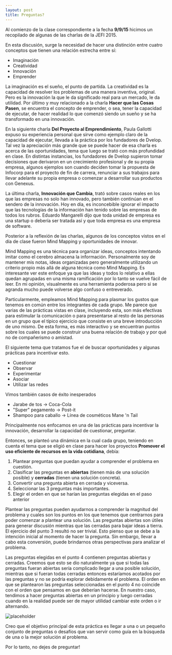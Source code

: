 ```yaml
---
layout: post
title: Preguntas?
---
```


Al comienzo de la clase correspondiente a la fecha **9/9/15** hicimos un recopilado de algunas de las charlas de la JEFI 2015. 

En esta discusión, surge la necesidad de hacer una distinción entre cuatro conceptos que tienen una relación estrecha entre sí:

* Imaginación
* Creatividad
* Innovación
* Emprender

La imaginación es el sueño, el punto de partida. La creatividad es la capacidad de resolver los problemas de una manera inventiva, original. Pero es la innovación la que le da significado real para un mercado, le da utilidad. Por último y muy relacionado a la charla **Hacer que las Cosas Pasen**, se encuentra el concepto de emprender, o sea, tener la capacidad de ejecutar, de hacer realidad lo que comenzó siendo un sueño y se ha transformado en una innovación.

En  la siguiente charla **Del Proyecto al Emprendimiento**, Paula Gallotti expuso su experiencia personal que sirve como ejemplo claro de la capacidad de ejecutar, llevada a la práctica por los fundadores de Dvelop. Tal vez la apreciación más grande que se puede hacer de esa charla es acerca de las oportunidades, tema que luego se trató con más profundidad en clase. En distintas instancias, los fundadores de Dvelop supieron tomar decisiones que derivaron en un crecimiento profesional y de su propia empresa, algunos ejemplos son cuando deciden tomar la propuesta de Infocorp para el proyecto de fin de carrera, renunciar a sus trabajos para llevar adelante su propia empresa o comenzar a desarrollar sus productos con Genexus.

La última charla, **Innovación que Cambia**, trató sobre casos reales en los que las empresas no solo han innovado, pero también continúan en el sendero de la innovación. Hoy en día, es inconcebible ignorar el impacto que las tecnologías de la información han tenido sobre las empresas de todos los rubros. Eduardo Mangarelli dijo que toda unidad de empresa es una startup o debería ser tratada así y que toda empresa es una empresa de software. 

Posterior a la reflexión de las charlas, algunos de los conceptos vistos en el día de clase fueron Mind Mapping y oportunidades de innovar.

Mind Mapping es una técnica para organizar ideas, conceptos intentando imitar como el cerebro almacena la información. Personalmente soy de mantener mis notas, ideas organizadas pero generalmente utilizando un criterio propio más allá de alguna técnica como Mind Mapping. Es interesante ver este enfoque ya que las ideas y todos lo relativo a ellas quedan agrupadas en una misma ramificación por lo tanto se vuelve fácil de leer. En mi opinión, visualmente es una herramienta poderosa pero si se agranda mucho puede volverse algo confuso o entreverado.

Particularmente, empleamos Mind Mapping para plasmar los gustos que tenemos en común entre los integrantes de cada grupo. Me parece que varias de las prácticas vistas en clase, incluyendo esta, son más efectivas para estimular la comunicación o para presentarse al resto de las personas en un grupo que el típico ejercicio que consiste en una breve introducción de uno mismo. De esta forma, es más interactivo y se encuentran puntos sobre los cuales se puede construir una buena relación de trabajo y por qué no de compañerismo o amistad.

El siguiente tema que tratamos fue el de buscar oportunidades y algunas prácticas para incentivar esto.

* Cuestionar
* Observar
* Experimentar
* Asociar
* Utilizar las redes

Vimos también casos de éxito inesperados

* Jarabe de tos -> Coca-Cola
* "Super" pegamento -> Post-it
* Shampoo para caballo -> Línea de cosméticos Mane 'n Tail

Principalmente nos enfocamos en una de las prácticas para incentivar la innovación, desarrollar la capacidad de cuestionar, preguntar. 

Entonces, se planteó una dinámica en la cual cada grupo, teniendo en cuenta el tema que se eligió en clase para hacer los proyectos **Promover el uso eficiente de recursos en la vida cotidiana**, debía:

1. Plantear preguntas que puedan ayudar a comprender el problema en cuestión.
2. Clasificar las preguntas en **abiertas** (tienen más de una solución posible) y **cerradas** (tienen una solución concreta).
3. Convertir una pregunta abierta en cerrada y viceversa.
4. Seleccionar las 3 preguntas más importantes.
5. Elegir el orden en que se harían las preguntas elegidas en el paso anterior

Plantear las preguntas pueden ayudarnos a comprender la magnitud del problema y cuales son los puntos en los que tenemos que centrarnos para poder comenzar a plantear una solución. Las preguntas abiertas son útiles para generar discusión mientras que las cerradas para bajar ideas a tierra. El ejercicio del punto 3 resultó no ser trivial. Esto pienso que se debe a la intención inicial al momento de hacer la pregunta. Sin embargo, llevar a cabo esta conversión, puede brindarnos otras perspectivas para analizar el problema.

Las preguntas elegidas en el punto 4 contienen preguntas abiertas y cerradas. Creemos que esto se dio naturalmente ya que si todas las preguntas fueran abiertas sería complicado llegar a una posible solución, mientras que si fueran todas cerradas entonces estaríamos acotados por las preguntas y no se podría explorar debidamente el problema. El orden en que se plantearon las preguntas seleccionadas en el punto 4 no coincide con el orden que pensamos en que deberían hacerse. En nuestro caso, tendimos a hacer preguntas abiertas en un principio y luego cerradas cuando en la realidad puede ser de mayor utilidad cambiar este orden o ir alternando.

![placeholder](http://gdurl.com/mfLR)

Creo que el objetivo principal de esta práctica es llegar a una o un pequeño conjunto de preguntas o desafíos que van servir como guía en la búsqueda de una o la mejor solución al problema.

Por lo tanto, no dejes de preguntar!

